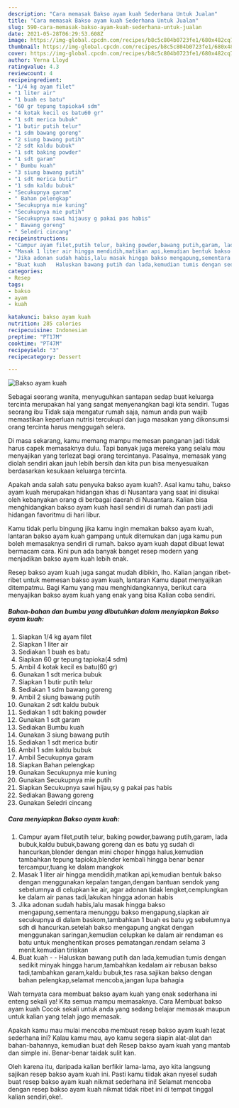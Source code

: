```yaml
---
description: "Cara memasak Bakso ayam kuah Sederhana Untuk Jualan"
title: "Cara memasak Bakso ayam kuah Sederhana Untuk Jualan"
slug: 590-cara-memasak-bakso-ayam-kuah-sederhana-untuk-jualan
date: 2021-05-28T06:29:53.608Z
image: https://img-global.cpcdn.com/recipes/b8c5c804b0723fe1/680x482cq70/bakso-ayam-kuah-foto-resep-utama.jpg
thumbnail: https://img-global.cpcdn.com/recipes/b8c5c804b0723fe1/680x482cq70/bakso-ayam-kuah-foto-resep-utama.jpg
cover: https://img-global.cpcdn.com/recipes/b8c5c804b0723fe1/680x482cq70/bakso-ayam-kuah-foto-resep-utama.jpg
author: Verna Lloyd
ratingvalue: 4.3
reviewcount: 4
recipeingredient:
- "1/4 kg ayam filet"
- "1 liter air"
- "1 buah es batu"
- "60 gr tepung tapioka4 sdm"
- "4 kotak kecil es batu60 gr"
- "1 sdt merica bubuk"
- "1 butir putih telur"
- "1 sdm bawang goreng"
- "2 siung bawang putih"
- "2 sdt kaldu bubuk"
- "1 sdt baking powder"
- "1 sdt garam"
- " Bumbu kuah"
- "3 siung bawang putih"
- "1 sdt merica butir"
- "1 sdm kaldu bubuk"
- "Secukupnya garam"
- " Bahan pelengkap"
- "Secukupnya mie kuning"
- "Secukupnya mie putih"
- "Secukupnya sawi hijausy g pakai pas habis"
- " Bawang goreng"
- " Seledri cincang"
recipeinstructions:
- "Campur ayam filet,putih telur, baking powder,bawang putih,garam, lada bubuk,kaldu bubuk,bawang goreng dan es batu yg sudah di hancurkan,blender dengan mini choper hingga halus,kemudian tambahkan tepung tapioka,blender kembali hingga benar benar tercampur,tuang ke dalam mangkok"
- "Masak 1 liter air hingga mendidih,matikan api,kemudian bentuk bakso dengan menggunakan kepalan tangan,dengan bantuan sendok yang sebelumnya di celupkan ke air, agar adonan tidak lengket,cemplungkan ke dalam air panas tadi,lakukan hingga adonan habis"
- "Jika adonan sudah habis,lalu masak hingga bakso mengapung,sementara menunggu bakso mengapung,siapkan air secukupnya di dalam baskom,tambahkan 1 buah es batu yg sebelumnya sdh di hancurkan.setelah bakso mengapung angkat dengan menggunakan saringan,kemudian celupkan ke dalam air rendaman es batu untuk menghentikan proses pematangan.rendam selama 3 menit.kemudian tiriskan"
- "Buat kuah   Haluskan bawang putih dan lada,kemudian tumis dengan sedikit minyak hingga harum,tambahkan kedalam air rebusan bakso tadi,tambahkan garam,kaldu bubuk,tes rasa.sajikan bakso dengan bahan pelengkap,selamat mencoba,jangan lupa bahagia"
categories:
- Resep
tags:
- bakso
- ayam
- kuah

katakunci: bakso ayam kuah 
nutrition: 285 calories
recipecuisine: Indonesian
preptime: "PT17M"
cooktime: "PT47M"
recipeyield: "3"
recipecategory: Dessert

---
```



![Bakso ayam kuah](https://img-global.cpcdn.com/recipes/b8c5c804b0723fe1/680x482cq70/bakso-ayam-kuah-foto-resep-utama.jpg)

Sebagai seorang wanita, menyuguhkan santapan sedap buat keluarga tercinta merupakan hal yang sangat menyenangkan bagi kita sendiri. Tugas seorang ibu Tidak saja mengatur rumah saja, namun anda pun wajib memastikan keperluan nutrisi tercukupi dan juga masakan yang dikonsumsi orang tercinta harus menggugah selera.

Di masa  sekarang, kamu memang mampu memesan panganan jadi tidak harus capek memasaknya dulu. Tapi banyak juga mereka yang selalu mau menyajikan yang terlezat bagi orang tercintanya. Pasalnya, memasak yang diolah sendiri akan jauh lebih bersih dan kita pun bisa menyesuaikan berdasarkan kesukaan keluarga tercinta. 



Apakah anda salah satu penyuka bakso ayam kuah?. Asal kamu tahu, bakso ayam kuah merupakan hidangan khas di Nusantara yang saat ini disukai oleh kebanyakan orang di berbagai daerah di Nusantara. Kalian bisa menghidangkan bakso ayam kuah hasil sendiri di rumah dan pasti jadi hidangan favoritmu di hari libur.

Kamu tidak perlu bingung jika kamu ingin memakan bakso ayam kuah, lantaran bakso ayam kuah gampang untuk ditemukan dan juga kamu pun boleh memasaknya sendiri di rumah. bakso ayam kuah dapat dibuat lewat bermacam cara. Kini pun ada banyak banget resep modern yang menjadikan bakso ayam kuah lebih enak.

Resep bakso ayam kuah juga sangat mudah dibikin, lho. Kalian jangan ribet-ribet untuk memesan bakso ayam kuah, lantaran Kamu dapat menyajikan ditempatmu. Bagi Kamu yang mau menghidangkannya, berikut cara menyajikan bakso ayam kuah yang enak yang bisa Kalian coba sendiri.

<!--inarticleads1-->

##### Bahan-bahan dan bumbu yang dibutuhkan dalam menyiapkan Bakso ayam kuah:

1. Siapkan 1/4 kg ayam filet
1. Siapkan 1 liter air
1. Sediakan 1 buah es batu
1. Siapkan 60 gr tepung tapioka(4 sdm)
1. Ambil 4 kotak kecil es batu(60 gr)
1. Gunakan 1 sdt merica bubuk
1. Siapkan 1 butir putih telur
1. Sediakan 1 sdm bawang goreng
1. Ambil 2 siung bawang putih
1. Gunakan 2 sdt kaldu bubuk
1. Sediakan 1 sdt baking powder
1. Gunakan 1 sdt garam
1. Sediakan  Bumbu kuah
1. Gunakan 3 siung bawang putih
1. Sediakan 1 sdt merica butir
1. Ambil 1 sdm kaldu bubuk
1. Ambil Secukupnya garam
1. Siapkan  Bahan pelengkap
1. Gunakan Secukupnya mie kuning
1. Gunakan Secukupnya mie putih
1. Siapkan Secukupnya sawi hijau,sy g pakai pas habis
1. Sediakan  Bawang goreng
1. Gunakan  Seledri cincang




<!--inarticleads2-->

##### Cara menyiapkan Bakso ayam kuah:

1. Campur ayam filet,putih telur, baking powder,bawang putih,garam, lada bubuk,kaldu bubuk,bawang goreng dan es batu yg sudah di hancurkan,blender dengan mini choper hingga halus,kemudian tambahkan tepung tapioka,blender kembali hingga benar benar tercampur,tuang ke dalam mangkok
1. Masak 1 liter air hingga mendidih,matikan api,kemudian bentuk bakso dengan menggunakan kepalan tangan,dengan bantuan sendok yang sebelumnya di celupkan ke air, agar adonan tidak lengket,cemplungkan ke dalam air panas tadi,lakukan hingga adonan habis
1. Jika adonan sudah habis,lalu masak hingga bakso mengapung,sementara menunggu bakso mengapung,siapkan air secukupnya di dalam baskom,tambahkan 1 buah es batu yg sebelumnya sdh di hancurkan.setelah bakso mengapung angkat dengan menggunakan saringan,kemudian celupkan ke dalam air rendaman es batu untuk menghentikan proses pematangan.rendam selama 3 menit.kemudian tiriskan
1. Buat kuah  -  - Haluskan bawang putih dan lada,kemudian tumis dengan sedikit minyak hingga harum,tambahkan kedalam air rebusan bakso tadi,tambahkan garam,kaldu bubuk,tes rasa.sajikan bakso dengan bahan pelengkap,selamat mencoba,jangan lupa bahagia




Wah ternyata cara membuat bakso ayam kuah yang enak sederhana ini enteng sekali ya! Kita semua mampu memasaknya. Cara Membuat bakso ayam kuah Cocok sekali untuk anda yang sedang belajar memasak maupun untuk kalian yang telah jago memasak.

Apakah kamu mau mulai mencoba membuat resep bakso ayam kuah lezat sederhana ini? Kalau kamu mau, ayo kamu segera siapin alat-alat dan bahan-bahannya, kemudian buat deh Resep bakso ayam kuah yang mantab dan simple ini. Benar-benar taidak sulit kan. 

Oleh karena itu, daripada kalian berfikir lama-lama, ayo kita langsung sajikan resep bakso ayam kuah ini. Pasti kamu tiidak akan nyesel sudah buat resep bakso ayam kuah nikmat sederhana ini! Selamat mencoba dengan resep bakso ayam kuah nikmat tidak ribet ini di tempat tinggal kalian sendiri,oke!.

